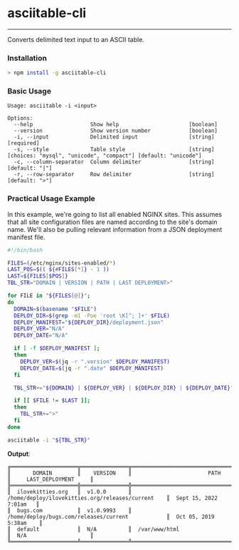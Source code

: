 # asciitable-cli
___

Converts delimited text input to an ASCII table.

### Installation
```bash
> npm install -g asciitable-cli
```

### Basic Usage
```
Usage: asciitable -i <input>

Options:
  --help                  Show help                      [boolean]
  --version               Show version number            [boolean]
  -i, --input             Delimited input                [string] [required]
  -s, --style             Table style                    [string] [choices: "mysql", "unicode", "compact"] [default: "unicode"]
  -c, --column-separator  Column delimiter               [string] [default: "|"]
  -r, --row-separator     Row delimiter                  [string] [default: ">"]
```

### Practical Usage Example

In this example, we're going to list all enabled NGINX sites. This assumes that all site configuration files are named according to the site's domain name. We'll also be pulling relevant information from a JSON deployment manifest file.
```bash
#!/bin/bash

FILES=(/etc/nginx/sites-enabled/*)
LAST_POS=$(( ${#FILES[*]} - 1 ))
LAST=${FILES[$POS]}
TBL_STR="DOMAIN | VERSION | PATH | LAST DEPLOYMENT>"

for FILE in "${FILES[@]}";
do
  DOMAIN=$(basename "$FILE")
  DEPLOY_DIR=$(grep -m1 -Poe 'root \K[^; ]+' $FILE)
  DEPLOY_MANIFEST="${DEPLOY_DIR}/deployment.json"
  DEPLOY_VER="N/A"
  DEPLOY_DATE="N/A"

  if [ -f $DEPLOY_MANIFEST ];
  then
    DEPLOY_VER=$(jq -r ".version" $DEPLOY_MANIFEST)
    DEPLOY_DATE=$(jq -r ".date" $DEPLOY_MANIFEST)
  fi

  TBL_STR+="${DOMAIN} | ${DEPLOY_VER} | ${DEPLOY_DIR} | ${DEPLOY_DATE}"

  if [[ $FILE != $LAST ]];
  then
    TBL_STR+=">"
  fi
done

asciitable -i "${TBL_STR}"
```
**Output**:
```
╔═════════════════════╦═══════════════╦════════════════════════════════════════════════════╦═════════════════════════╗
║       DOMAIN        ║    VERSION    ║                        PATH                        ║     LAST_DEPLOYMENT     ║
╠═════════════════════╬═══════════════╬════════════════════════════════════════════════════╬═════════════════════════╣
║  ilovekitties.org   ║  v1.0.0       ║  /home/deploy/ilovekitties.org/releases/current    ║  Sept 15, 2022 7:01am   ║
║  bugs.com           ║  v1.0.9993    ║  /home/deploy/bugs.com/releases/current            ║  Oct 05, 2019 5:38am    ║
║  default            ║  N/A          ║  /var/www/html                                     ║  N/A                    ║
╚═════════════════════╩═══════════════╩════════════════════════════════════════════════════╩═════════════════════════╝
```

